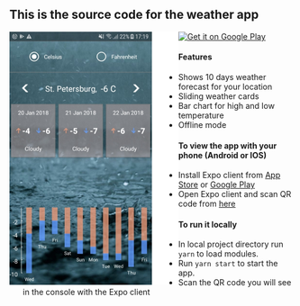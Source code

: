 ## This is the source code for the weather app

<img align="left" src="screenshot.jpg" height="450px">

<a href='https://play.google.com/store/apps/details?id=com.slavalu.weather&pcampaignid=MKT-Other-global-all-co-prtnr-py-PartBadge-Mar2515-1'><img alt='Get it on Google Play' width='200' src='https://play.google.com/intl/en_us/badges/images/generic/en_badge_web_generic.png'/></a>

#### Features
* Shows 10 days weather forecast for your location
* Sliding weather cards
* Bar chart for high and low temperature
* Offline mode

#### To view the app with your phone (Android or IOS) 
* Install Expo client from [App Store](https://itunes.apple.com/app/apple-store/id982107779?ct=www&mt=8)
 or [Google Play](https://play.google.com/store/apps/details?id=host.exp.exponent&referrer=www)
* Open Expo client and scan QR code from [here](https://expo.io/@slava-lu/weather)  


#### To run it locally
* In local project directory run `yarn` to load modules.
* Run `yarn start` to start the app.
* Scan the QR code you will see in the console with the Expo client
